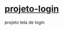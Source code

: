 # <a href="https://eduardoberton.github.io/projeto-login/" target="_blank">projeto-login</a>
 projeto tela de login
